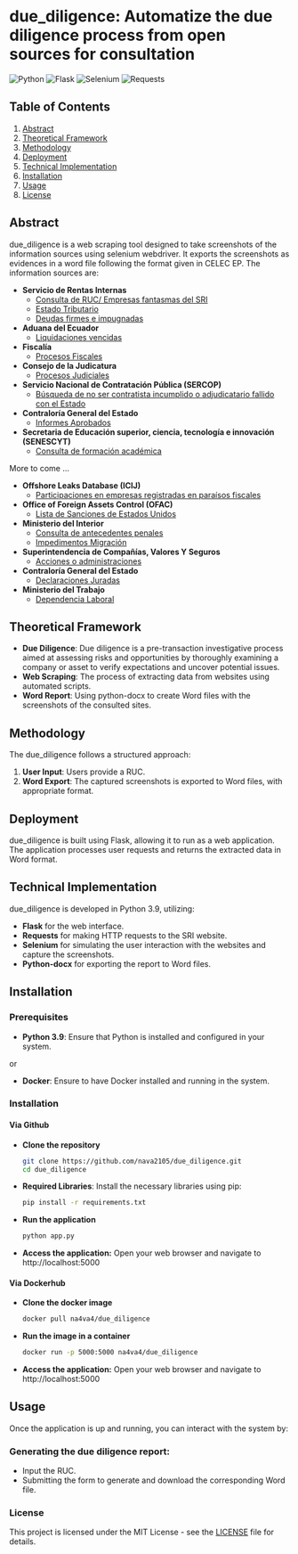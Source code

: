 # due_diligence: Automatize the due diligence process from open sources for consultation
![Python](https://img.shields.io/badge/python-3670A0?style=for-the-badge&logo=python&logoColor=ffdd54)
![Flask](https://img.shields.io/badge/flask-%23000.svg?style=for-the-badge&logo=flask&logoColor=white)
![Selenium](https://img.shields.io/badge/-selenium-%43B02A?style=for-the-badge&logo=selenium&logoColor=white)
![Requests](https://img.shields.io/badge/Requests-white?style=for-the-badge&logo=scrapy)


## Table of Contents
1. [Abstract](#abstract)
2. [Theoretical Framework](#theoretical-framework)
3. [Methodology](#methodology)
4. [Deployment](#deployment)
5. [Technical Implementation](#technical-implementation)
6. [Installation](#installation)
7. [Usage](#usage)
8. [License](#license)

## Abstract
due_diligence is a web scraping tool designed to take screenshots of the information sources using selenium webdriver. It exports the screenshots as evidences in a word file following the format given in CELEC EP. The information sources are:
- **Servicio de Rentas Internas**
  - [Consulta de RUC/ Empresas fantasmas del SRI](https://srienlinea.sri.gob.ec/sri-en-linea/SriRucWeb/ConsultaRuc/Consultas/consultaRuc)
  - [Estado Tributario](https://srienlinea.sri.gob.ec/sri-en-linea/SriDeclaracionesWeb/EstadoTributario/Consultas/consultaEstadoTributario)
  - [Deudas firmes e impugnadas](https://srienlinea.sri.gob.ec/sri-en-linea/SriPagosWeb/ConsultaDeudasFirmesImpugnadas/Consultas/consultaDeudasFirmesImpugnadas)
- **Aduana del Ecuador**
  - [Liquidaciones vencidas](https://www.aduana.gob.ec/consulta-de-certificado-cumplimiento/)
- **Fiscalía**
  - [Procesos Fiscales](https://www.fiscalia.gob.ec/consulta-de-noticias-del-delito/)
- **Consejo de la Judicatura**
  - [Procesos Judiciales](https://procesosjudiciales.funcionjudicial.gob.ec/busqueda-filtros)
- **Servicio Nacional de Contratación Pública (SERCOP)**
  - [Búsqueda de no ser contratista incumplido o adjudicatario fallido con el Estado](https://www.compraspublicas.gob.ec/ProcesoContratacion/compras/EP/EmpReporteIncumplidos.cpe)
- **Contraloría General del Estado**
  - [Informes Aprobados](https://www.contraloria.gob.ec/Consultas/InformesAprobados)
- **Secretaria de Educación superior, ciencia, tecnología e innovación (SENESCYT)**
  - [Consulta de formación académica](https://www.senescyt.gob.ec/web/guest/consultas)

More to come ...
- **Offshore Leaks Database (ICIJ)**
  - [Participaciones en empresas registradas en paraísos fiscales](https://offshoreleaks.icij.org/power-players)
- **Office of Foreign Assets Control (OFAC)**
  - [Lista de Sanciones de Estados Unidos](https://sanctionssearch.ofac.treas.gov/)
- **Ministerio del Interior**
  - [Consulta de antecedentes penales](https://certificados.ministeriodelinterior.gob.ec/gestorcertificados/antecedentes/)
  - [Impedimentos Migración](https://impedimentos.migracion.gob.ec/simiec-consultaImpedimentos/)
- **Superintendencia de Compañías, Valores Y Seguros**
  - [Acciones o administraciones](https://www.supercias.gob.ec/portalscvs/index.htm)
- **Contraloría General del Estado**
  - [Declaraciones Juradas](https://www.contraloria.gob.ec/Consultas/DeclaracionesJuradas)
- **Ministerio del Trabajo**
  - [Dependencia Laboral](https://calculadoras.trabajo.gob.ec/dependencia)
## Theoretical Framework
- **Due Diligence**: Due diligence is a pre-transaction investigative process aimed at assessing risks and opportunities by thoroughly examining a company or asset to verify expectations and uncover potential issues.
- **Web Scraping**: The process of extracting data from websites using automated scripts.
- **Word Report**: Using python-docx to create Word files with the screenshots of the consulted sites.

## Methodology
The due_diligence follows a structured approach:
1. **User  Input**: Users provide a RUC.
2. **Word Export**: The captured screenshots is exported to Word files, with appropriate format.

## Deployment
due_diligence is built using Flask, allowing it to run as a web application. The application processes user requests and returns the extracted data in Word format.

## Technical Implementation
due_diligence is developed in Python 3.9, utilizing:
- **Flask** for the web interface.
- **Requests** for making HTTP requests to the SRI website.
- **Selenium** for simulating the user interaction with the websites and capture the screenshots.
- **Python-docx** for exporting the report to Word files.

## Installation
### Prerequisites
- **Python 3.9**: Ensure that Python is installed and configured in your system.

or
- **Docker**: Ensure to have Docker installed and running in the system.

### Installation
#### Via Github
- **Clone the repository**
  ```bash
  git clone https://github.com/nava2105/due_diligence.git
  cd due_diligence
  ```
- **Required Libraries**: Install the necessary libraries using pip:
  ```bash
  pip install -r requirements.txt
  ```
- **Run the application**
  ```bash
  python app.py
  ```
- **Access the application:** Open your web browser and navigate to http://localhost:5000
#### Via Dockerhub
- **Clone the docker image**
  ```bash
  docker pull na4va4/due_diligence
  ```
- **Run the image in a container**
  ```bash
  docker run -p 5000:5000 na4va4/due_diligence
  ```
- **Access the application:** Open your web browser and navigate to http://localhost:5000

## Usage
Once the application is up and running, you can interact with the system by:
### Generating the due diligence report: 
- Input the RUC.
- Submitting the form to generate and download the corresponding Word file.

### License
This project is licensed under the MIT License - see the [LICENSE](LICENSE) file for details.